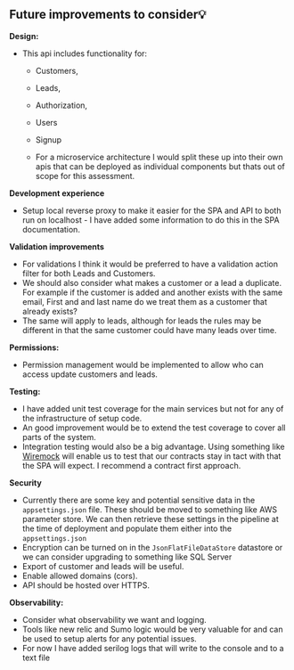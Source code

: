 ## Future improvements to consider💡

**Design:**

- This api includes functionality for:

  - Customers,
  - Leads,
  - Authorization,
  - Users
  - Signup

  - For a microservice architecture I would split these up into their own apis that can be deployed as individual components but thats out of scope for this assessment.

**Development experience**

- Setup local reverse proxy to make it easier for the SPA and API to both run on localhost - I have added some information to do this in the SPA documentation.

**Validation improvements**

- For validations I think it would be preferred to have a validation action filter for both Leads and Customers.
- We should also consider what makes a customer or a lead a duplicate. For example if the customer is added and another exists with the same email, First and and last name do we treat them as a customer that already exists?
- The same will apply to leads, although for leads the rules may be different in that the same customer could have many leads over time.

**Permissions:**

- Permission management would be implemented to allow who can access update customers and leads.

**Testing:**

- I have added unit test coverage for the main services but not for any of the infrastructure of setup code.
- An good improvement would be to extend the test coverage to cover all parts of the system.
- Integration testing would also be a big advantage. Using something like [Wiremock](https://github.com/WireMock-Net/WireMock.Net) will enable us to test that our contracts stay in tact with that the SPA will expect. I recommend a contract first approach.

**Security**

- Currently there are some key and potential sensitive data in the `appsettings.json` file. These should be moved to something like AWS parameter store. We can then retrieve these settings in the pipeline at the time of deployment and populate them either into the `appsettings.json`
- Encryption can be turned on in the `JsonFlatFileDataStore` datastore or we can consider upgrading to something like SQL Server
- Export of customer and leads will be useful.
- Enable allowed domains (cors).
- API should be hosted over HTTPS.

**Observability:**

- Consider what observability we want and logging.
- Tools like new relic and Sumo logic would be very valuable for and can be used to setup alerts for any potential issues.
- For now I have added serilog logs that will write to the console and to a text file
